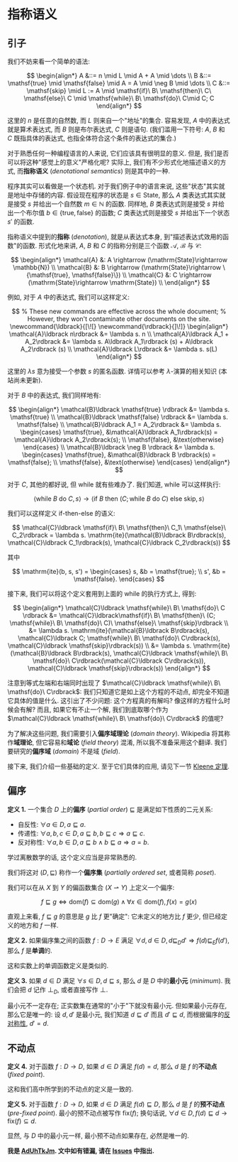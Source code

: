 # 指称语义

## 引子

我们不妨来看一个简单的语法:

$$
\begin{align*}
A &::= n \mid L \mid A + A \mid \dots \\
B &::= \mathsf{true} \mid \mathsf{false} \mid A = A \mid \neg B \mid \dots \\
C &::= \mathsf{skip} \mid L := A \mid \mathsf{if}\ B\ \mathsf{then}\ C\ \mathsf{else}\ C \mid \mathsf{while}\ B\ \mathsf{do}\ C\mid C; C
\end{align*}
$$

这里的 $n$ 是任意的自然数, 而 $L$ 则来自一个"地址"的集合. 容易发现, $A$ 中的表达式就是算术表达式, 而 $B$ 则是布尔表达式, $C$ 则是语句. (我们滥用一下符号: $A$, $B$ 和 $C$ 既指具体的表达式, 也指全体符合这个条件的表达式的集合.)

对于熟悉任何一种编程语言的人来说, 它们应该具有很明显的意义. 但是, 我们是否可以将这种"感觉上的意义"严格化呢? 实际上, 我们有不少形式化地描述语义的方式, 而**指称语义** (*denotational semantics*) 则是其中的一种.

程序其实可以看做是一个状态机. 对于我们例子中的语言来说, 这些"状态"其实就是地址中存储的内容. 假设现在程序的状态是 $s\in \mathrm{State}$, 那么 $A$ 类表达式其实就是接受 $s$ 并给出一个自然数 $m\in \mathbb{N}$ 的函数. 同样地, $B$ 类表达式则是接受 $s$ 并给出一个布尔值 $b\in \{\mathsf{true}, \mathsf{false}\}$ 的函数; $C$ 类表达式则是接受 $s$ 并给出下一个状态 $s'$ 的函数.

指称语义中提到的**指称** (*denotation*), 就是从表达式本身, 到"描述表达式效用的函数"的函数. 形式化地来讲, $A$, $B$ 和 $C$ 的指称分别是三个函数 $\mathcal{A}$, $\mathcal{B}$ 与 $\mathcal{C}$:

$$
\begin{align*}
\mathcal{A} &: A \rightarrow (\mathrm{State}\rightarrow \mathbb{N}) \\
\mathcal{B} &: B \rightarrow (\mathrm{State}\rightarrow \{\mathsf{true}, \mathsf{false}\}) \\
\mathcal{C} &: C \rightarrow (\mathrm{State}\rightarrow \mathrm{State}) \\
\end{align*}
$$

例如, 对于 $A$ 中的表达式, 我们可以这样定义:

$$
% These new commands are effective across the whole document;
% However, they won't contaminate other documents on the site.
\newcommand{\ldbrack}{[\![}
\newcommand{\rdbrack}{]\!]}
\begin{align*}
\mathcal{A}\ldbrack n\rdbrack &= \lambda s. n \\
\mathcal{A}\ldbrack A_1 + A_2\rdbrack &= \lambda s. A\ldbrack A_1\rdbrack (s) + A\ldbrack A_2\rdbrack (s) \\
\mathcal{A}\ldbrack L\rdbrack &= \lambda s. s(L)
\end{align*}
$$

这里的 $\lambda s$ 意为接受一个参数 $s$ 的匿名函数. 详情可以参考 $\lambda$-演算的相关知识 (本站尚未更新).

对于 $B$ 中的表达式, 我们同样地有:

$$
\begin{align*}
\mathcal{B}\ldbrack \mathsf{true} \rdbrack &= \lambda s. \mathsf{true} \\
\mathcal{B}\ldbrack \mathsf{false} \rdbrack &= \lambda s. \mathsf{false} \\
\mathcal{B}\ldbrack A_1 = A_2\rdbrack &= \lambda s.
\begin{cases}
\mathsf{true}, &\mathcal{A}\ldbrack A_1\rdbrack(s) = \mathcal{A}\ldbrack A_2\rdbrack(s); \\
\mathsf{false}, &\text{otherwise}
\end{cases} \\
\mathcal{B}\ldbrack \neg B \rdbrack &= \lambda s.
\begin{cases}
\mathsf{true}, &\mathcal{B}\ldbrack B \rdbrack(s) = \mathsf{false}; \\
\mathsf{false}, &\text{otherwise}
\end{cases}
\end{align*}
$$

对于 $C$, 其他的都好说, 但 while 就有些难办了. 我们知道, while 可以这样执行:

$$
\langle \mathsf{while}\ B\ \mathsf{do}\ C, s \rangle \rightarrow \langle \mathsf{if}\ B\ \mathsf{then}\ (C; \mathsf{while}\ B\ \mathsf{do}\ C)\ \mathsf{else}\ \mathsf{skip}, s \rangle
$$

我们可以这样定义 if-then-else 的语义:

$$
\mathcal{C}\ldbrack \mathsf{if}\ B\ \mathsf{then}\ C_1\ \mathsf{else}\ C_2\rdbrack = \lambda s. \mathrm{ite}(\mathcal{B}\ldbrack B\rdbrack(s), \mathcal{C}\ldbrack C_1\rdbrack(s), \mathcal{C}\ldbrack C_2\rdbrack(s))
$$

其中

$$
\mathrm{ite}(b, s, s') = 
\begin{cases}
s, &b = \mathsf{true}; \\
s', &b = \mathsf{false}.
\end{cases}
$$

接下来, 我们可以将这个定义套用到上面的 while 的执行方式上, 得到:

$$
\begin{align*}
\mathcal{C}\ldbrack \mathsf{while}\ B\ \mathsf{do}\ C \rdbrack
&= \mathcal{C}\ldbrack\mathsf{if}\ B\ \mathsf{then}\ (C; \mathsf{while}\ B\ \mathsf{do}\ C)\ \mathsf{else}\ \mathsf{skip}\rdbrack \\
&= \lambda s. \mathrm{ite}(\mathcal{B}\ldbrack B\rdbrack(s), \mathcal{C}\ldbrack C; \mathsf{while}\ B\ \mathsf{do}\ C\rdbrack(s), \mathcal{C}\ldbrack \mathsf{skip}\rdbrack(s)) \\
&= \lambda s. \mathrm{ite}(\mathcal{B}\ldbrack B\rdbrack(s), \mathcal{C}\ldbrack \mathsf{while}\ B\ \mathsf{do}\ C\rdbrack(\mathcal{C}\ldbrack C\rdbrack(s)), \mathcal{C}\ldbrack \mathsf{skip}\rdbrack(s))
\end{align*}
$$

注意到等式左端和右端同时出现了 $\mathcal{C}\ldbrack \mathsf{while}\ B\ \mathsf{do}\ C\rdbrack$: 我们只知道它是如上这个方程的不动点, 却完全不知道它具体的值是什么. 这引出了不少问题: 这个方程真的有解吗? 像这样的方程什么时候会有解? 而且, 如果它有不止一个解, 我们到底取哪个作为 $\mathcal{C}\ldbrack \mathsf{while}\ B\ \mathsf{do}\ C\rdbrack$ 的值呢? 

为了解决这些问题, 我们需要引入**偏序域理论** (*domain theory*). Wikipedia 将其称作**域理论**, 但它容易和**域论** (*field theory*) 混淆, 所以我不准备采用这个翻译. 我们要研究的**偏序域** (*domain*) 不是域 (*field*).

接下来, 我们介绍一些基础的定义. 至于它们具体的应用, 请见下一节 [Kleene 定理](./kleene.md).

## 偏序

<a name="def-1"></a>
**定义 1.** 一个集合 $D$ 上的**偏序** (*partial order*) $\sqsubseteq$ 是满足如下性质的二元关系:

- 自反性: $\forall a\in D, a\sqsubseteq a$.
- 传递性: $\forall a,b,c\in D, a\sqsubseteq b, b\sqsubseteq c \Longrightarrow a\sqsubseteq c$.
- 反对称性: $\forall a,b\in D, a\sqsubseteq b \land b\sqsubseteq a\Longrightarrow a = b$.

学过离散数学的话, 这个定义应当是非常熟悉的.

我们将这对 $(D,\sqsubseteq)$ 称作一个**偏序集** (*partially ordered set*, 或者简称 *poset*).

我们可以在从 $X$ 到 $Y$ 的偏函数集合 $(X\rightharpoonup Y)$ 上定义一个偏序:

$$
f \sqsubseteq g \Longleftrightarrow \mathrm{dom}(f)\subseteq \mathrm{dom}(g)\land \forall x\in \mathrm{dom}(f), f(x) = g(x)
$$

直观上来看, $f\sqsubseteq g$ 的意思是 $g$ 比 $f$ 更"确定": 它未定义的地方比 $f$ 更少, 但已经定义的地方和 $f$ 一样.

**定义 2.** 如果偏序集之间的函数 $f: D\to E$ 满足 $\forall d, d\in D, d\sqsubseteq_D d' \Longrightarrow f(d)\sqsubseteq_E f(d')$, 那么 $f$ 是**单调**的.

这和实数上的单调函数定义是类似的.

**定义 3.** 如果 $d\in D$ 满足 $\forall s\in D, d\sqsubseteq s$, 那么 $d$ 是 $D$ 中的**最小元** (*minimum*). 我们会把 $d$ 记作 $\bot_{D}$, 或者直接写作 $\bot$.

最小元不一定存在; 正实数集在通常的"小于"下就没有最小元. 但如果最小元存在, 那么它是唯一的: 设 $d, d'$ 是最小元, 我们知道 $d\sqsubseteq d'$ 而且 $d'\sqsubseteq d$, 而根据偏序的[反对称性](#def-1), $d' = d$.

## 不动点

**定义 4.** 对于函数 $f: D\to D$, 如果 $d\in D$ 满足 $f(d) = d$, 那么 $d$ 是 $f$ 的**不动点** (*fixed point*).

这和我们高中所学到的不动点的定义是一致的.

**定义 5.** 对于函数 $f: D\to D$, 如果 $d\in D$ 满足 $f(d)\sqsubseteq D$, 那么 $d$ 是 $f$ 的**预不动点** (*pre-fixed point*). 最小的预不动点被写作 $\mathrm{fix}(f)$; 换句话说, $\forall d\in D, f(d)\sqsubseteq d \rightarrow \mathrm{fix}(f)\subseteq d$.

显然, 与 $D$ 中的最小元一样, 最小预不动点如果存在, 必然是唯一的.

**我是 [AdUhTkJm](https://github.com/AdUhTkJm). 文中如有错漏, 请在 [Issues](https://github.com/GirlsBandCompiler/Tutorials/issues) 中指出.**

